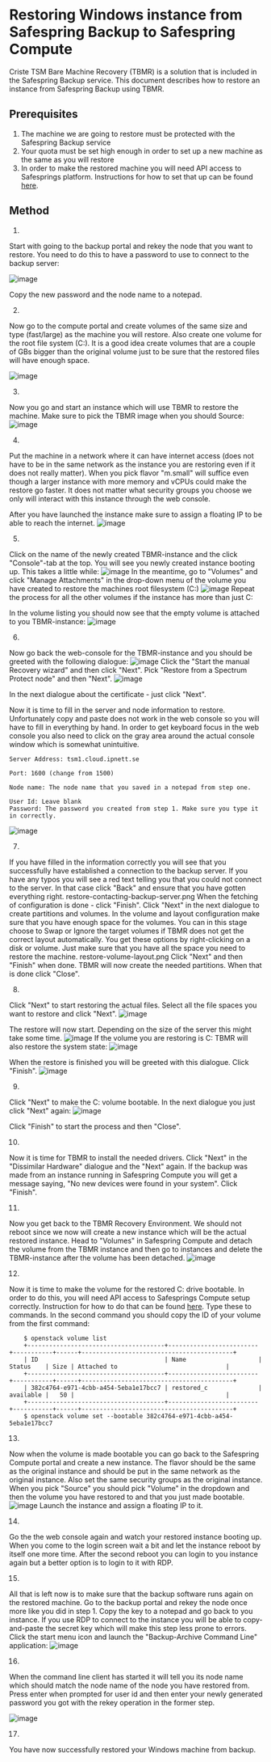 # Restoring Windows instance from Safespring Backup to Safespring Compute
Criste TSM Bare Machine Recovery (TBMR) is a solution that is included in the Safespring Backup service.
This document describes how to restore an instance from Safespring Backup using TBMR.

## Prerequisites

1. The machine we are going to restore must be protected with the Safespring Backup service
2. Your quota must be set high enough in order to set up a new machine as the same as you will restore
3. In order to make the restored machine you will need API access to Safesprings platform. Instructions for how to set that up can be found [here](/compute/api.md).

## Method

1. 
Start with going to the backup portal and rekey the node that you want to restore. You need to do this to have a password to use to connect to the backup server:

![image](../../images/restore-rekey.png)

Copy the new password and the node name to a notepad.

2. 
Now go to the compute portal and create volumes of the same size and type (fast/large) as the machine you will restore. Also create one volume for the root file system (C:).
It is a good idea create volumes that are a couple of GBs bigger than the original volume just to be sure that the restored files will have enough space.

![image](../../images/restore-create-volume.png)

3. 
Now you go and start an instance which will use TBMR to restore the machine. Make sure to pick the TBMR image when you should Source:
![image](../../images/restore-launch-restore-instance.png)

4. 
Put the machine in a network where it can have internet access (does not have to be in the same network as the instance you are restoring even if it does not really matter).
When you pick flavor "m.small" will suffice even though a larger instance with more memory and vCPUs could make the restore go faster. It does not matter what security groups
you choose we only will interact with this instance through the web console.

After you have launched the instance make sure to assign a floating IP to be able to reach the internet.
![image](../../images/restore-assign-floating-ip.png)

5. 
Click on the name of the newly created TBMR-instance and the click "Console"-tab at the top. You will see you newly created instance booting up. This takes a little while:
![image](../../images/restore-web-console.png)
In the meantime, go to "Volumes" and click "Manage Attachments" in the drop-down menu of the volume you have created to restore the machines root filesystem (C:)
![image](../../images/restore-attach-c-volume.png)
Repeat the process for all the other volumes if the instance has more than just C: 

In the volume listing you should now see that the empty volume is attached to you TBMR-instance:
![image](../../images/restore-attached-c.png)

6. 
Now go back the web-console for the TBMR-instance and you should be greeted with the following dialogue:
![image](../../images/restore-tbmr-start.png)
Click the "Start the manual Recovery wizard" and then click "Next". Pick "Restore from a Spectrum Protect node" and then "Next".
![image](../../images/restore-choose-node-recovery.png)

In the next dialogue about the certificate - just click "Next".

Now it is time to fill in the server and node information to restore. Unfortunately copy and paste does not work in the web console so you will have to fill in everything by
hand. In order to get keyboard focus in the web console you also need to click on the gray area around the actual console window which is somewhat unintuitive.
```
Server Address: tsm1.cloud.ipnett.se

Port: 1600 (change from 1500)

Node name: The node name that you saved in a notepad from step one.

User Id: Leave blank
Password: The password you created from step 1. Make sure you type it in correctly. 
```

![image](../../images/restore-fill-in-node-info.png)

7. 
If you have filled in the information correctly you will see that you successfully have established a connection to the backup server. If you have any typos you will see a red text
telling you that you could not connect to the server. In that case click "Back" and ensure that you have gotten everything right.
restore-contacting-backup-server.png
When the fetching of configuration is done - click "Finish".
Click "Next" in the next dialogue to create partitions and volumes.
In the volume and layout configuration make sure that you have enough space for the volumes. You can in this stage choose to Swap or Ignore the target volumes if TBMR does not
get the correct layout automatically. You get these options by right-clicking on a disk or volume. Just make sure that you have all the space you need to restore the machine.
restore-volume-layout.png
Click "Next" and then "Finish" when done. TBMR will now create the needed partitions. When that is done click "Close".

8. 
Click "Next" to start restoring the actual files. Select all the file spaces you want to restore and click "Next".
![image](../../images/restore-select-filespaces.png)

The restore will now start. Depending on the size of the server this might take some time.
![image](../../images/restore-restore-info-dialogue.png)
If the volume you are restoring is C: TBMR will also restore the system state:
![image](../../images/restore-system-state.png)

When the restore is finished you will be greeted with this dialogue. Click "Finish".
![image](../../images/restore-tbmr-files-restored.png)

9. 
Click "Next" to make the C: volume bootable. In the next dialogue you just click "Next" again:
![image](../../images/restore-clone-settings.png)

Click "Finish" to start the process and then "Close".

10. 
Now it is time for TBMR to install the needed drivers. Click "Next" in the "Dissimilar Hardware" dialogue and the "Next" again. If the backup was made from an instance
running in Safespring Compute you will get a message saying, "No new devices were found in your system". Click "Finish".

11. 
Now you get back to the TBMR Recovery Environment. We should not reboot since we now will create a new instance which will be the actual restored instance. Head to "Volumes" in 
Safespring Compute and detach the volume from the TBMR instance and then go to instances and delete the TBMR-instance after the volume has been detached.
![image](../../images/restore-detach-volumes.png)

12. 
Now it is time to make the volume for the restored C: drive bootable. In order to do this, you will need API access to Safesprings Compute setup correctly. Instruction for how to do that
can be found [here](/compute/api.md). Type these to commands. In the second command you should copy the ID of your volume from the first command:
``` 
    $ openstack volume list
    +--------------------------------------+-------------------------+-----------+------+------------------------------------------+
    | ID                                   | Name                    | Status    | Size | Attached to                              |
    +--------------------------------------+-------------------------+-----------+------+------------------------------------------+        
    | 382c4764-e971-4cbb-a454-5eba1e17bcc7 | restored_c              | available |   50 |                                          |
    +--------------------------------------+-------------------------+-----------+------+------------------------------------------+
    $ openstack volume set --bootable 382c4764-e971-4cbb-a454-5eba1e17bcc7
```
13.  
Now when the volume is made bootable you can go back to the Safespring Compute portal and create a new instance. The flavor should be the same as the original instance and
should be put in the same network as the original instance. Also set the same security groups as the original instance. When you pick "Source" you should pick "Volume" in the dropdown and then the volume you have restored to and that you
just made bootable.
![image](../../images/restore-pick-restored-volume.png)
Launch the instance and assign a floating IP to it.

14. 
Go the the web console again and watch your restored instance booting up. When you come to the login screen wait a bit and let the instance reboot by itself one more time. After the second
reboot you can login to you instance again but a better option is to login to it with RDP. 

15. 
All that is left now is to make sure that the backup software runs again on the restored machine. Go to the backup portal and rekey the node once more like you did in step 1.
Copy the key to a notepad and go back to you instance. If you use RDP to connect to the instance you will be able to copy-and-paste the secret key which will make this step less prone
to errors.
Click the start menu icon and launch the "Backup-Archive Command Line" application:
![image](../../images/restore-start-backup-archive-command-line.png)

16. 
When the command line client has started it will tell you its node name which should match the node name of the node you have restored from. Press enter when prompted for
user id and then enter your newly generated password you got with the rekey operation in the former step. 

![image](../../images/restore-enter-new-tsm-password.png)

17. 
You have now successfully restored your Windows machine from backup. 




